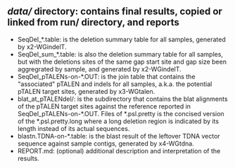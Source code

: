 ## *data/* directory: contains final results, copied or linked from run/ directory, and reports
* SeqDel_\*.table: is the deletion summary table for all samples, generated by x2-WGindelT. 
* SeqDel_sum_\*.table: is also the deletion summary table for all samples, but with the deletions sites of the same gap start site and gap size been aggregrated by sample, and generated by x2-WGindelT.
* SeqDel_pTALENs-on-\*.OUT: is the join table that contains the "associated" pTALEN and indels for all samples, a.k.a. the potential pTALEN target sites, generated by x3-WGtalen.
* blat_at_pTALENdel/: is the subdirectory that contains the blat alignments of the pTALEN target sites against the reference reported in SeqDel_pTALENs-on-\*.OUT. Files of \*.psl.pretty is the concised version of the \*.psl.pretty.long where a long deletion region is indicated by its length instead of its actual sequences. 
* blastn.TDNA-on-\*.table: is the blast result of the leftover TDNA vector sequence against sample contigs, generated by x4-WGtdna.
* REPORT.md: (optional) additional description and interpretation of the results. 
